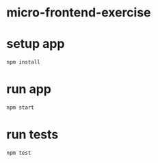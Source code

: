 # micro-frontend-exercise

# setup app

    npm install

# run app

    npm start


# run tests

    npm test
    
